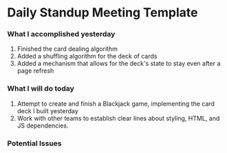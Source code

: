 # Daily Standup Meeting Template

### What I accomplished yesterday
1. Finished the card dealing algorithm
2. Added a shuffling algorithm for the deck of cards
3. Added a mechanism that allows for the deck's state to stay even after a page refresh
   

### What I will do today
1. Attempt to create and finish a Blackjack game, implementing the card deck I built yesterday
2. Work with other teams to establish clear lines about styling, HTML, and JS dependencies.


### Potential Issues 